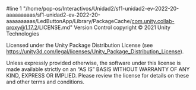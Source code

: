 #line 1 "/home/pop-os/Interactivos/Unidad2/sf1-unidad2-ev-2022-20-aaaaaaaaas/sf1-unidad2-ev-2022-20-aaaaaaaaas/LedButtonApp/Library/PackageCache/com.unity.collab-proxy@1.17.2/LICENSE.md"
Version Control copyright © 2021 Unity Technologies

Licensed under the Unity Package Distribution License (see https://unity3d.com/legal/licenses/Unity_Package_Distribution_License).

Unless expressly provided otherwise, the software under this license is made available strictly on an “AS IS” BASIS WITHOUT WARRANTY OF ANY KIND, EXPRESS OR IMPLIED. Please review the license for details on these and other terms and conditions.